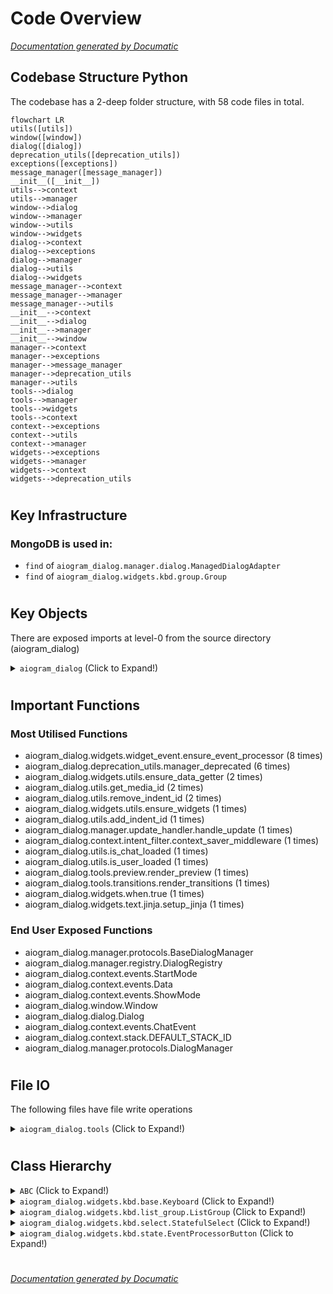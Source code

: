 # Code Overview

[_Documentation generated by Documatic_](https://www.documatic.com)

<!---Documatic-section-Codebase Structure Python-start--->
## Codebase Structure Python

The codebase has a 2-deep folder structure,
                with 58 code files in total.

<!---Documatic-block-system_architecture-start--->
```mermaid
flowchart LR
utils([utils])
window([window])
dialog([dialog])
deprecation_utils([deprecation_utils])
exceptions([exceptions])
message_manager([message_manager])
__init__([__init__])
utils-->context
utils-->manager
window-->dialog
window-->manager
window-->utils
window-->widgets
dialog-->context
dialog-->exceptions
dialog-->manager
dialog-->utils
dialog-->widgets
message_manager-->context
message_manager-->manager
message_manager-->utils
__init__-->context
__init__-->dialog
__init__-->manager
__init__-->window
manager-->context
manager-->exceptions
manager-->message_manager
manager-->deprecation_utils
manager-->utils
tools-->dialog
tools-->manager
tools-->widgets
tools-->context
context-->exceptions
context-->utils
context-->manager
widgets-->exceptions
widgets-->manager
widgets-->context
widgets-->deprecation_utils
```
<!---Documatic-block-system_architecture-end--->

# #
<!---Documatic-section-Codebase Structure Python-end--->

<!---Documatic-section-Key Infrastructure-start--->
## Key Infrastructure

### MongoDB is used in:

* `find` of `aiogram_dialog.manager.dialog.ManagedDialogAdapter`
* `find` of `aiogram_dialog.widgets.kbd.group.Group`

# #
<!---Documatic-section-Key Infrastructure-end--->

<!---Documatic-section-Key Objects-start--->
## Key Objects

There are exposed imports at level-0
from the source directory (aiogram_dialog)

<!---Documatic-block-aiogram_dialog-start--->
<details>
	<summary><code>aiogram_dialog</code> (Click to Expand!)</summary>

* `aiogram_dialog.context.events.ChatEvent`
* `aiogram_dialog.context.events.Data`
* `aiogram_dialog.context.events.ShowMode`
* `aiogram_dialog.context.events.StartMode`
* `aiogram_dialog.context.stack.DEFAULT_STACK_ID`
* `aiogram_dialog.dialog.Dialog`
* `aiogram_dialog.manager.protocols.BaseDialogManager`
* `aiogram_dialog.manager.protocols.DialogManager`
* `aiogram_dialog.manager.registry.DialogRegistry`
* `aiogram_dialog.window.Window`
</details>
<!---Documatic-block-aiogram_dialog-end--->

# #
<!---Documatic-section-Key Objects-end--->

<!---Documatic-section-Important Functions-start--->
## Important Functions

<!---Documatic-block-important_funcs-start--->
<!---Documatic-block-most_used_funcs-start--->
### Most Utilised Functions

* aiogram_dialog.widgets.widget_event.ensure_event_processor (8 times)
* aiogram_dialog.deprecation_utils.manager_deprecated (6 times)
* aiogram_dialog.widgets.utils.ensure_data_getter (2 times)
* aiogram_dialog.utils.get_media_id (2 times)
* aiogram_dialog.utils.remove_indent_id (2 times)
* aiogram_dialog.widgets.utils.ensure_widgets (1 times)
* aiogram_dialog.utils.add_indent_id (1 times)
* aiogram_dialog.manager.update_handler.handle_update (1 times)
* aiogram_dialog.context.intent_filter.context_saver_middleware (1 times)
* aiogram_dialog.utils.is_chat_loaded (1 times)
* aiogram_dialog.utils.is_user_loaded (1 times)
* aiogram_dialog.tools.preview.render_preview (1 times)
* aiogram_dialog.tools.transitions.render_transitions (1 times)
* aiogram_dialog.widgets.when.true (1 times)
* aiogram_dialog.widgets.text.jinja.setup_jinja (1 times)
<!---Documatic-block-most_used_funcs-end--->

<!---Documatic-block-end_user_funcs-start--->
### End User Exposed Functions

* aiogram_dialog.manager.protocols.BaseDialogManager
* aiogram_dialog.manager.registry.DialogRegistry
* aiogram_dialog.context.events.StartMode
* aiogram_dialog.context.events.Data
* aiogram_dialog.context.events.ShowMode
* aiogram_dialog.window.Window
* aiogram_dialog.dialog.Dialog
* aiogram_dialog.context.events.ChatEvent
* aiogram_dialog.context.stack.DEFAULT_STACK_ID
* aiogram_dialog.manager.protocols.DialogManager
<!---Documatic-block-end_user_funcs-end--->
<!---Documatic-block-important_funcs-end--->

# #
<!---Documatic-section-Important Functions-end--->

<!---Documatic-section-File IO-start--->
## File IO

<!---Documatic-block-file_io-start--->
The following files have file write operations

<!---Documatic-block-aiogram_dialog.tools-start--->
<details>
	<summary><code>aiogram_dialog.tools</code> (Click to Expand!)</summary>

* aiogram_dialog.tools.preview
</details>
<!---Documatic-block-aiogram_dialog.tools-end--->
<!---Documatic-block-file_io-end--->

# #
<!---Documatic-section-File IO-end--->

<!---Documatic-section-Class Hierarchy-start--->
## Class Hierarchy

<!---Documatic-block-ABC-start--->
<details>
	<summary><code>ABC</code> (Click to Expand!)</summary>

* aiogram_dialog.widgets.kbd.checkbox.BaseCheckbox
* aiogram_dialog.widgets.kbd.select.StatefulSelect
</details>
<!---Documatic-block-ABC-end--->

<!---Documatic-block-aiogram_dialog.widgets.kbd.base.Keyboard-start--->
<details>
	<summary><code>aiogram_dialog.widgets.kbd.base.Keyboard</code> (Click to Expand!)</summary>

* aiogram_dialog.widgets.kbd.button.Url
* aiogram_dialog.widgets.kbd.checkbox.BaseCheckbox
* aiogram_dialog.widgets.kbd.counter.Counter
* aiogram_dialog.widgets.kbd.list_group.ListGroup
* aiogram_dialog.widgets.kbd.select.Select
</details>
<!---Documatic-block-aiogram_dialog.widgets.kbd.base.Keyboard-end--->

<!---Documatic-block-aiogram_dialog.widgets.kbd.list_group.ListGroup-start--->
<details>
	<summary><code>aiogram_dialog.widgets.kbd.list_group.ListGroup</code> (Click to Expand!)</summary>

* aiogram_dialog.widgets.kbd.group.Column
* aiogram_dialog.widgets.kbd.group.Row
* aiogram_dialog.widgets.kbd.scrolling_group.ScrollingGroup
</details>
<!---Documatic-block-aiogram_dialog.widgets.kbd.list_group.ListGroup-end--->

<!---Documatic-block-aiogram_dialog.widgets.kbd.select.StatefulSelect-start--->
<details>
	<summary><code>aiogram_dialog.widgets.kbd.select.StatefulSelect</code> (Click to Expand!)</summary>

* aiogram_dialog.widgets.kbd.select.Multiselect
* aiogram_dialog.widgets.kbd.select.Radio
</details>
<!---Documatic-block-aiogram_dialog.widgets.kbd.select.StatefulSelect-end--->

<!---Documatic-block-aiogram_dialog.widgets.kbd.state.EventProcessorButton-start--->
<details>
	<summary><code>aiogram_dialog.widgets.kbd.state.EventProcessorButton</code> (Click to Expand!)</summary>

* aiogram_dialog.widgets.kbd.state.Back
* aiogram_dialog.widgets.kbd.state.Cancel
* aiogram_dialog.widgets.kbd.state.Next
* aiogram_dialog.widgets.kbd.state.Start
* aiogram_dialog.widgets.kbd.state.SwitchTo
</details>
<!---Documatic-block-aiogram_dialog.widgets.kbd.state.EventProcessorButton-end--->

# #
<!---Documatic-section-Class Hierarchy-end--->

[_Documentation generated by Documatic_](https://www.documatic.com)